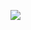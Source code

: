 <p>
	<img align="center" src="https://github-readme-stats.vercel.app/api/top-langs/?username=ricardoboss&theme=darcula">
</p>
